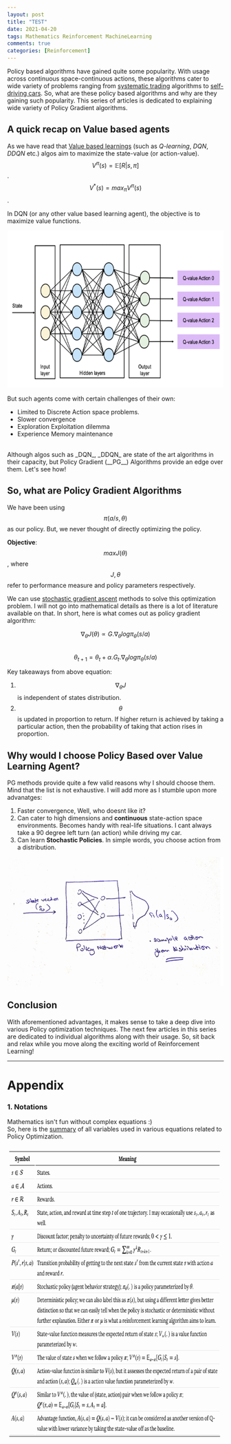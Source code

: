 ```yaml
---
layout: post
title: "TEST"
date: 2021-04-20
tags: Mathematics Reinforcement MachineLearning
comments: true
categories: [Reinforcement]
---
```



Policy based algorithms have gained quite some popularity. With usage across continuous space-continuous actions, these algorithms cater to wide variety of problems ranging from [systematic trading](https://arxiv.org/abs/1911.10107) algorithms to [self-driving cars](https://link.springer.com/chapter/10.1007/978-981-15-1081-6_5). So, what are these policy based algorithms and why are they gaining such popularity. This series of articles is dedicated to explaining wide variety of Policy Gradient algorithms. 

## A quick recap on Value based agents
As we have read that [Value based learnings](https://en.wikipedia.org/wiki/Reinforcement_learning#Value_function) (such as _Q-learning_, _DQN_, _DDQN_ etc.) algos aim to maximize the state-value (or action-value). <br>
$$ V^\pi(s) = \mathbb{E}[R|s, \pi] $$. <br>
$$ V^*(s) = max_\pi V^\pi(s) $$.

In DQN (or any other value based learning agent), the objective is to maximize value functions.

<p class="aligncenter"> 
<img src="/data/pics/2021/04/DQN.png" alt="DQN network" width="700" height="365" />
</p>


But such agents come with certain challenges of their own:
* Limited to Discrete Action space problems. 
* Slower convergence
* Exploration Exploitation dilemma
* Experience Memory maintenance

<br>
Although algos such as _DQN_, _DDQN_ are state of the art algorithms in their capacity, but Policy Gradient (__PG__) Algorithms provide an edge over them. Let's see how!

## So, what are Policy Gradient Algorithms
We have been using $$ \pi({a/s}, \theta) $$ as our policy. But, we never thought of directly optimizing the policy. <br>

__Objective__:
$$ {max} {J}(\theta) $$, where $${J} {, } \theta$$ refer to performance measure and policy parameters respectively.

We can use [stochastic gradient ascent](https://en.wikipedia.org/wiki/Stochastic_gradient_descent) methods to solve this optimization problem. I will not go into mathematical details as there is a lot of literature available on that. In short, here is what comes out as policy gradient algorithm:

$$ \nabla_\theta{J}(\theta) \propto  {G}.\nabla_\theta{log}\pi_\theta(s/a) $$ <br>
$$ \theta_{t+1} = \theta_{t} + \alpha.G_t.\nabla_\theta{log}\pi_\theta(s/a) $$

Key takeaways from above equation:
1. $$ \nabla_\theta{J} $$ is independent of states distribution.
2. $$ \theta $$ is updated in proportion to return. If higher return is achieved by taking a particular action, then the probability of taking that action rises in proportion.


## Why would I choose Policy Based over Value Learning Agent?
PG methods provide quite a few valid reasons why I should choose them. Mind that the list is not exhaustive. I will add more as I stumble upon more advanatges:
1. Faster convergence, Well, who doesnt like it? 
2. Can cater to high dimensions and __continuous__ state-action space environments. Becomes handy with real-life situations. I cant always take a 90 degree left turn (an action) while driving my car. 
3. Can learn __Stochastic Policies__. In simple words, you choose action from a distribution.

<p class="aligncenter"> 
<img src="/data/pics/2021/04/PG.png" alt="Simple PG network" width="600" height="300" />
</p>


## Conclusion
With aforementioned advantages, it makes sense to take a deep dive into various Policy optimization techniques. 
The next few articles in this series are dedicated to individual algorithms along with their usage. So, sit back and relax while you move along the exciting world of Reinforcement Learning!


----------------

# Appendix

### 1. Notations
Mathematics isn't fun without complex equations :) <br>
So, here is the [summary](https://lilianweng.github.io/lil-log/2018/04/08/policy-gradient-algorithms.html#notations) of all variables used in various equations related to Policy Optimization. 

<img src="/data/pics/2021/04/notations.png" alt="Simple PG network" width="760" height="688" />





